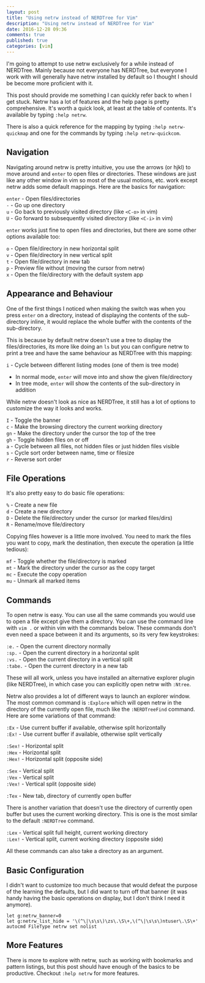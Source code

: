 ```yaml
---
layout: post
title: "Using netrw instead of NERDTree for Vim"
description: "Using netrw instead of NERDTree for Vim"
date: 2016-12-28 09:36
comments: true
published: true
categories: [vim]
---
```


I'm going to attempt to use netrw exclusively for a while instead of NERDTree.
Mainly because not everyone has NERDTree, but everyone I work with will
generally have netrw installed by default so I thought I should be become more
proficient with it.

This post should provide me something I can quickly refer back to when I get
stuck. Netrw has a lot of features and the help page is pretty comprehensive.
It's worth a quick look, at least at the table of contents. It's available by
typing `:help netrw`.

There is also a quick reference for the mapping by typing `:help netrw-quickmap`
and one for the commands by typing `:help netrw-quickcom`.


Navigation
----------

Navigating around netrw is pretty intuitive, you use the arrows (or hjkl) to
move around and `enter` to open files or directories. These windows are just
like any other window in vim so most of the usual motions, etc. work except
netrw adds some default mappings. Here are the basics for navigation:

`enter`  -  Open files/directories  
`-`      -  Go up one directory  
`u`      -  Go back to previously visited directory (like `<C-o>` in vim)  
`U`      -  Go forward to subsequently visited directory (like `<C-i>` in vim)  

`enter` works just fine to open files and directories, but there are some other
options available too:

`o`  -  Open file/directory in new horizontal split  
`v`  -  Open file/directory in new vertical split  
`t`  -  Open file/directory in new tab  
`p`  -  Preview file without (moving the cursor from netrw)  
`x`  -  Open the file/directory with the default system app  


Appearance and Behaviour
------------------------

One of the first things I noticed when making the switch was when you press
`enter` on a directory, instead of displaying the contents of the sub-directory
inline, it would replace the whole buffer with the contents of the
sub-directory.

This is because by default netrw doesn't use a tree to display the
files/directories, its more like doing an `ls` but you can configure netrw to
print a tree and have the same behaviour as NERDTree with this mapping:

`i` - Cycle between different listing modes (one of them is tree mode)

- In normal mode, `enter` will move into and show the given file/directory
- In tree mode, `enter` will show the contents of the sub-directory in addition

While netrw doesn't look as nice as NERDTree, it still has a lot of options to
customize the way it looks and works.

`I`   -  Toggle the banner  
`c`   -  Make the browsing directory the current working directory  
`gn`  -  Make the directory under the cursor the top of the tree  
`gh`  -  Toggle hidden files on or off  
`a`   -  Cycle between all files, not hidden files or just hidden files visible  
`s`   -  Cycle sort order between name, time or filesize  
`r`   -  Reverse sort order  


File Operations
---------------

It's also pretty easy to do basic file operations:

`%`   -  Create a new file  
`d`   -  Create a new directory  
`D`   -  Delete the file/directory under the cursor (or marked files/dirs)  
`R`   -  Rename/move file/directory  

Copying files however is a little more involved. You need to mark the files you
want to copy, mark the destination, then execute the operation (a little
tedious):

`mf`  -  Toggle whether the file/directory is marked  
`mt`  -  Mark the directory under the cursor as the copy target  
`mc`  -  Execute the copy operation  
`mu`  -  Unmark all marked items  


Commands
--------

To open netrw is easy. You can use all the same commands you would use to open a
file except give them a directory. You can use the command line with `vim .` or
within vim with the commands below. These commands don't even need a space
between it and its arguments, so its very few keystrokes:

`:e.`     - Open the current directory normally  
`:sp.`    - Open the current directory in a horizontal split  
`:vs.`    - Open the current directory in a vertical split  
`:tabe.`  - Open the current directory in a new tab  

These will all work, unless you have installed an alternative explorer plugin
(like NERDTree), in which case you can explicitly open netrw with `:Ntree`.

Netrw also provides a lot of different ways to launch an explorer window. The
most common command is `:Explore` which will open netrw in the directory of the
currently open file, much like the `:NERDTreeFind` command. Here are some
variations of that command:

`:Ex`    -  Use current buffer if available, otherwise split horizontally  
`:Ex!`   -  Use current buffer if available, otherwise split vertically  

`:Sex!`  -  Horizontal split  
`:Hex`   -  Horizontal split  
`:Hex!`  -  Horizontal split (opposite side)

`:Sex`   -  Vertical split  
`:Vex`   -  Vertical split  
`:Vex!`  -  Vertical split (opposite side)  

`:Tex`   -  New tab, directory of currently open buffer  

There is another variation that doesn't use the directory of currently open
buffer but uses the current working directory. This is one is the most similar
to the default `:NERDTree` command.

`:Lex`   -  Vertical split full height, current working directory  
`:Lex!`  -  Vertical split, current working directory (opposite side)  

All these commands can also take a directory as an argument.


Basic Configuration
-------------------

I didn't want to customize too much because that would defeat the purpose of the
learning the defaults, but I did want to turn off that banner (it was handy
having the basic operations on display, but I don't think I need it anymore).

```vim
let g:netrw_banner=0
let g:netrw_list_hide = '\(^\|\s\s\)\zs\.\S\+,\(^\|\s\s\)ntuser\.\S\+'
autocmd FileType netrw set nolist
```


More Features
-------------

There is more to explore with netrw, such as working with bookmarks and pattern
listings, but this post should have enough of the basics to be productive.
Checkout `:help netrw` for more features.
